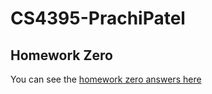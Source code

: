 # CS4395-PrachiPatel

## Homework Zero
You can see the [homework zero answers here](HomeWork0_pbp180000.pdf)